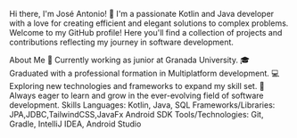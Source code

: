 Hi there, I'm José Antonio! 👋
I'm a passionate Kotlin and Java developer with a love for creating efficient and elegant solutions to complex problems. Welcome to my GitHub profile! Here you'll find a collection of projects and contributions reflecting my journey in software development.

About Me
💼 Currently working as junior at Granada University.
🎓 Graduated with a professional formation in Multiplatform development.
💻 Exploring new technologies and frameworks to expand my skill set.
🌱 Always eager to learn and grow in the ever-evolving field of software development.
Skills
Languages: Kotlin, Java, SQL
Frameworks/Libraries: JPA,JDBC,TailwindCSS,JavaFx Android SDK
Tools/Technologies: Git, Gradle, IntelliJ IDEA, Android Studio
